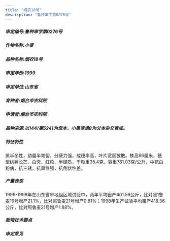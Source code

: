```yaml
---
title: "烟农18号"
description: "鲁种审字第0276号"
---
```

##### 审定编号:鲁种审字第0276号

##### 作物名称:小麦

##### 品种名称:烟农18号

##### 审定年份:1999

##### 审定单位:山东省

##### 育种者:烟台市农科院

##### 申请者:烟台市农科院

##### 品种来源:以144/寨5241为母本，小黑麦遗8为父本杂交育成。

##### 特征特性
属半冬性，幼苗半匍匐，分蘖力强，成穗率高，叶片宽而披散。株高86厘米，穗型纺锤长芒、白壳、红粒、半硬质，千粒重35.4克，容重781.03克/公升，中抗白粉病，抗三锈，抗旱性强，抗倒伏性差。

##### 产量表现
1996-1998年在山东省旱地组区域试验中，两年平均亩产401.56公斤，比对照1鲁麦19号增产21.1%，比对照鲁麦21号增产0.81%；1998年生产试验平均亩产418.36公斤，比对照鲁麦21号增产1.88%。

##### 栽培技术要点


##### 审定意见

